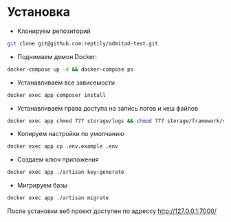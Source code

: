 # Установка

* Клонируем репозитoрий
```bash
git clone git@github.com:reptily/admitad-test.git
```

* Поднимаем демон Docker: 
```bash
docker-compose up -d && docker-compose ps
```

* Устанавливаем все зависемости
```bash
docker exec app composer install
```

* Устанавливаем права доступа на запись логов и кеш файлов
```bash
docker exec app chmod 777 storage/logs && chmod 777 storage/framework/sessions && chmod 777 storage/framework/views
```

* Копируем настройки по умолчанию
```bash
docker exec app cp .env.example .env
```

* Создаем ключ приложения
```bash
docker exec app ./artisan key:generate
```

* Мигрируем базы
```bash
docker exec app ./artisan migrate
```

После установки веб проект доступен по адрессу http://127.0.0.1:7000/



